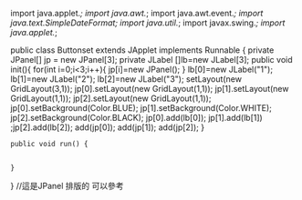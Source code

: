import java.applet.*;
import java.awt.*;
import java.awt.event.*;
import java.text.SimpleDateFormat;
import java.util.*;
import javax.swing.*;
import java.applet.*;

public class Buttonset extends JApplet implements Runnable {
	 private JPanel[] jp = new JPanel[3]; 
	private JLabel  []lb=new JLabel[3];
	public void init(){
		for(int i=0;i<3;i++){
			jp[i]=new JPanel();
		}
		lb[0]=new JLabel("1");
		lb[1]=new JLabel("2");
		lb[2]=new JLabel("3");
		setLayout(new GridLayout(3,1));
		jp[0].setLayout(new GridLayout(1,1));
		jp[1].setLayout(new GridLayout(1,1));
		jp[2].setLayout(new GridLayout(1,1));
		jp[0].setBackground(Color.BLUE);
		jp[1].setBackground(Color.WHITE);
		jp[2].setBackground(Color.BLACK);
		jp[0].add(lb[0]);
		jp[1].add(lb[1])
		;jp[2].add(lb[2]);
		add(jp[0]);
		add(jp[1]);
		add(jp[2]);
	}
	
	public void run() {
		
		
	}
}
//這是JPanel 排版的  可以參考
